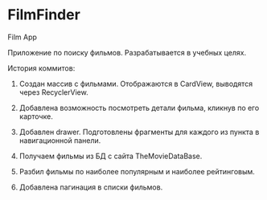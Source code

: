 # FilmFinder
Film App

Приложение по поиску фильмов. Разрабатывается в учебных целях.

История коммитов:

1. Создан массив с фильмами. Отображаются в CardView, выводятся через RecyclerView.

2. Добавлена возможность посмотреть детали фильма, кликнув по его карточке.

3. Добавлен drawer. Подготовлены фрагменты для каждого из пункта в навигационной панели.

4. Получаем фильмы из БД с сайта TheMovieDataBase.

5. Разбил фильмы по наиболее популярным и наиболее рейтинговым.

6. Добавлена пагинация в списки фильмов.
